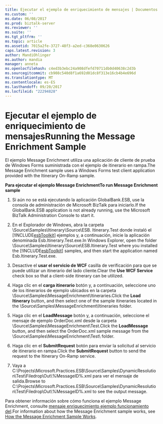 ```yaml
---
title: Ejecutar el ejemplo de enriquecimiento de mensajes | Documentos de Microsoft
ms.custom: ''
ms.date: 06/08/2017
ms.prod: biztalk-server
ms.reviewer: ''
ms.suite: ''
ms.tgt_pltfrm: ''
ms.topic: article
ms.assetid: 7015a2fe-3727-48f3-a2ed-c368e0630626
caps.latest.revision: 3
author: MandiOhlinger
ms.author: mandia
manager: anneta
ms.openlocfilehash: c4ed3b3ebc24a908dfefd70711db0d40638c2d3b
ms.sourcegitcommit: cb908c540d8f1a692d01dc8f313e16cb4b4e696d
ms.translationtype: MT
ms.contentlocale: es-ES
ms.lasthandoff: 09/20/2017
ms.locfileid: "22294828"
---
```

# <a name="running-the-message-enrichment-sample"></a><span data-ttu-id="c9001-102">Ejecutar el ejemplo de enriquecimiento de mensajes</span><span class="sxs-lookup"><span data-stu-id="c9001-102">Running the Message Enrichment Sample</span></span>
<span data-ttu-id="c9001-103">El ejemplo Message Enrichment utiliza una aplicación de cliente de prueba de Windows Forms suministrada con el ejemplo de itinerario en rampa.</span><span class="sxs-lookup"><span data-stu-id="c9001-103">The Message Enrichment sample uses a Windows Forms test client application provided with the Itinerary On-Ramp sample.</span></span>  
  
 <span data-ttu-id="c9001-104">**Para ejecutar el ejemplo Message Enrichment**</span><span class="sxs-lookup"><span data-stu-id="c9001-104">**To run Message Enrichment sample**</span></span>  
  
1.  <span data-ttu-id="c9001-105">Si aún no se está ejecutando la aplicación GlobalBank.ESB, use la consola de administración de Microsoft BizTalk para iniciarlo.</span><span class="sxs-lookup"><span data-stu-id="c9001-105">If the GlobalBank.ESB application is not already running, use the Microsoft BizTalk Administration Console to start it.</span></span>  
  
2.  <span data-ttu-id="c9001-106">En el Explorador de Windows, abra la carpeta \Source\Samples\Itinerary\Source\ESB. Itinerary.Test donde instaló el [!INCLUDE[esbToolkit](../includes/esbtoolkit-md.md)] ejemplos y, a continuación, inicie la aplicación denominada Esb.Itinerary.Test.exe.</span><span class="sxs-lookup"><span data-stu-id="c9001-106">In Windows Explorer, open the folder \Source\Samples\Itinerary\Source\ESB.Itinerary.Test where you installed the [!INCLUDE[esbToolkit](../includes/esbtoolkit-md.md)] samples, and then start the application named Esb.Itinerary.Test.exe.</span></span>  
  
3.  <span data-ttu-id="c9001-107">Desactive el **usar el servicio de WCF** casilla de verificación para que se puede utilizar un itinerario del lado cliente.</span><span class="sxs-lookup"><span data-stu-id="c9001-107">Clear the **Use WCF Service** check box so that a client-side itinerary can be utilized.</span></span>  
  
4.  <span data-ttu-id="c9001-108">Haga clic en el **carga itinerario** botón y, a continuación, seleccione uno de los itinerarios de ejemplo ubicados en la carpeta \Source\Samples\MessageEnrichment\Itineraries.</span><span class="sxs-lookup"><span data-stu-id="c9001-108">Click the **Load Itinerary** button, and then select one of the sample itineraries located in the \Source\Samples\MessageEnrichment\Itineraries folder.</span></span>  
  
5.  <span data-ttu-id="c9001-109">Haga clic en el **LoadMessage** botón y, a continuación, seleccione el mensaje de ejemplo OrderDoc.xml desde la carpeta \Source\Samples\MessageEnrichment\Test\.</span><span class="sxs-lookup"><span data-stu-id="c9001-109">Click the **LoadMessage** button, and then select the OrderDoc.xml sample message from the \Source\Samples\MessageEnrichment\Test\ folder.</span></span>  
  
6.  <span data-ttu-id="c9001-110">Haga clic en el **SubmitRequest** botón para enviar la solicitud al servicio de itinerario en rampa.</span><span class="sxs-lookup"><span data-stu-id="c9001-110">Click the **SubmitRequest** button to send the request to the Itinerary On-Ramp service.</span></span>  
  
7.  <span data-ttu-id="c9001-111">Vaya a C:\Projects\Microsoft.Practices.ESB\Source\Samples\DynamicResolution\Test\Filedrop\Out\\%MessageID%.xml para ver el mensaje de salida.</span><span class="sxs-lookup"><span data-stu-id="c9001-111">Browse to C:\Projects\Microsoft.Practices.ESB\Source\Samples\DynamicResolution\Test\Filedrop\Out\\%MessageID%.xml to see the output message.</span></span>  
  
 <span data-ttu-id="c9001-112">Para obtener información sobre cómo funciona el ejemplo Message Enrichment, consulte [mensaje enriquecimiento ejemplo funcionamiento del](../esb-toolkit/how-the-message-enrichment-sample-works.md).</span><span class="sxs-lookup"><span data-stu-id="c9001-112">For information about how the Message Enrichment sample works, see [How the Message Enrichment Sample Works](../esb-toolkit/how-the-message-enrichment-sample-works.md).</span></span>